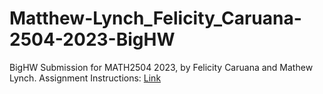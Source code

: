 # Matthew-Lynch_Felicity_Caruana-2504-2023-BigHW
BigHW Submission for MATH2504 2023, by Felicity Caruana and Mathew Lynch.
Assignment Instructions: [Link](https://courses.smp.uq.edu.au/MATH2504/2023/assessment_html/bighw.html)
